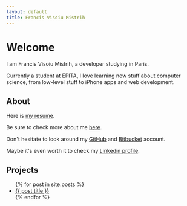 ```yaml
---
layout: default
title: Francis Visoiu Mistrih
---
```


# Welcome
I am Francis Visoiu Mistrih, a developer studying in Paris.

Currently a student at EPITA, I love learning new stuff about computer science,
from low-level stuff to iPhone apps and web development.

## About
Here is [my resume](http://cv.francisvm.com/).

Be sure to check more about me [here](/about/).

Don't hesitate to look around my [GitHub](https://github.com/thegameg) and
[Bitbucket](http://bitbucket.org/thegameg) account.

Maybe it's even worth it to check my
[Linkedin profile](https://www.linkedin.com/in/francisvm).

## Projects

<ul class="posts">
  {% for post in site.posts %}
    <li><a href="{{ BASE_PATH }}{{ post.url }}">{{ post.title }}</a></li>
  {% endfor %}
</ul>
